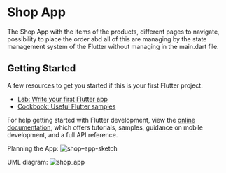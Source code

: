# Shop App

The Shop App with the items of the products, different pages to navigate, possibility to place the order abd all of this are managing by the state management system of the Flutter without managing in the main.dart file.

## Getting Started

A few resources to get you started if this is your first Flutter project:

- [Lab: Write your first Flutter app](https://docs.flutter.dev/get-started/codelab)
- [Cookbook: Useful Flutter samples](https://docs.flutter.dev/cookbook)

For help getting started with Flutter development, view the
[online documentation](https://docs.flutter.dev/), which offers tutorials,
samples, guidance on mobile development, and a full API reference.

Planning the App:
![shop–app-sketch](https://user-images.githubusercontent.com/24736461/218689448-14190fff-7c78-421f-82d0-94e09fccdc5c.png)

UML diagram:
![shop_app](https://www.plantuml.com/plantuml/svg/pLTjRzCm4FwUNs7r4tIC7n1LQ5jXQ1BRa2h4nyYDBvc5OmU_j5HZ_vrpudH9rwvD2HjVMlln-VpSS-TBScOirTOLWfWxLIQqB2C3baXQW2bf2ZCegQPMQHB7KPGAQWmPPS9P2pf9LL4Ai93aZZE8uu9o-PwXlpY-NfsNvOZSHuISVESi1picSyS5U_CsUeYYnaKS6vt6yRAoC76SQJnugVIFu6PcgGK1njG-HcJo-_Iq1u6zb4kj5ZZGU7QA-yBcAVvUMIX203EhkSp7XBFsp78hm0DSOd0_7PM8h3p0b9iB69DIynHyk4UJg0cSNjDo4evzHnfoumzZad0S67_cJfErHKNJpwRAITlcQPMbuhneu8NYZ536l8UjwShGab7BbKJ2TrJca4XbUSP1Dzmhz2Q0-zBsJFnzjCCXSscp_MizEoo53S30f9gNFhIdYMoxAMWEtxJms5mfWOYvf0kbKT-rX5QfN403-r9svgNrtAx94QgQhWiJAlCBDtOIi6v1RgxiNCY2G5UDGRD6CYxPnUhAzunMMORbLrBoYGvxjSIA0f2XjfDwrYhnMGNKSjvZDxOyVNWiDAsSXHjiYY_RI0_ZV7ZeZNY9Me1US5XsVGOnRyDYMvAJYlbaguMl7XpG-dB14OfaJlGKvAX81XCgsUg_2YLSoBeR9VWqNzvAiMgwZncYVeOIwRae1fFgaWlSVblryj2jmYDGClZLkMnLH-hO-yfQKE4gtHuDkpQaBUvEetCXsa8F5OyQ8X5Tdz6eHbEbqSSdwOgX4hvnJjyK9mmivMBhJVjOBVtVJRHl67i5MZESKnm4JnT-lF7AdTvXaEqNbwgeFJ1LGcaqy7zxPEbrVBikz-aPPFoBWsh4SNmi-K16_ogLpn0vF5dhIv9hpZPU8puZ579NTt3VmB6_c9SjsSEvzWwxUZFiUcfzOhrUYBjuHL5q1fBXf_4V "shop_app")
